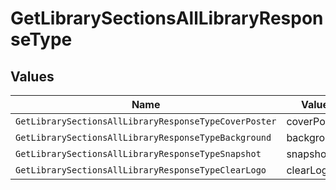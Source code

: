 # GetLibrarySectionsAllLibraryResponseType


## Values

| Name                                                  | Value                                                 |
| ----------------------------------------------------- | ----------------------------------------------------- |
| `GetLibrarySectionsAllLibraryResponseTypeCoverPoster` | coverPoster                                           |
| `GetLibrarySectionsAllLibraryResponseTypeBackground`  | background                                            |
| `GetLibrarySectionsAllLibraryResponseTypeSnapshot`    | snapshot                                              |
| `GetLibrarySectionsAllLibraryResponseTypeClearLogo`   | clearLogo                                             |